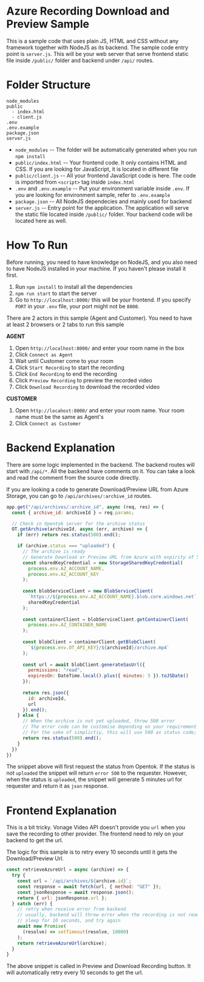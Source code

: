 # Azure Recording Download and Preview Sample
This is a sample code that uses plain JS, HTML and CSS without any framework together with NodeJS as its backend. The sample code entry point is `server.js`. This will be your web server that serve frontend static file inside `/public/` folder and backend under `/api/` routes.

# Folder Structure
```
node_modules
public
  - index.html
  - client.js
.env
.env.example
package.json
server.js
```

- `node_modules` -- The folder will be automatically generated when you run `npm install`
- `public/index.html` -- Your frontend code. It only contains HTML and CSS. If you are looking for JavaScript, it is located in different file
- `public/client.js` -- All your frontend JavaScript code is here. The code is imported from `<script>` tag inside `index.html`
- `.env` and `.env.example` -- Put your environment variable inside `.env`. If you are looking for environment sample, refer to `.env.example`
- `package.json` -- All NodeJS dependecies and mainly used for backend
- `server.js` -- Entry point for the application. The application will serve the static file located inside `/public/` folder. Your backend code will be located here as well.

# How To Run
Before running, you need to have knowledge on NodeJS, and you also need to have NodeJS installed in your machine. If you haven't please install it first.
1. Run `npm install` to install all the dependencies
2. `npm run start` to start the server
3. Go to `http://localhost:8000/` this will be your frontend. If you specify `PORT` in your `.env` file, your port might not be `8000`.

There are 2 actors in this sample (Agent and Customer). You need to have at least 2 browsers or 2 tabs to run this sample

**AGENT**
1. Open `http://localhost:8000/` and enter your room name in the box
2. Click `Connect as Agent`
3. Wait until Customer come to your room
4. Click `Start Recording` to start the recording
5. Click `End Recording` to end the recording
6. Click `Preview Recording` to preview the recorded video
7. Click `Download Recording` to download the recorded video

**CUSTOMER**
1. Open `http://locahost:8000/` and enter your room name. Your room name must be the same as Agent's
2. Click `Connect as Customer`

# Backend Explanation
There are some logic implemented in the backend. The backend routes will start with `/api/*`. All the backend have comments on it. You can take a look and read the comment from the source code directly.

If you are looking a code to generate Download/Preview URL from Azure Storage, you can go to `/api/archives/:archive_id` routes. 

```js
app.get("/api/archives/:archive_id", async (req, res) => {
  const { archive_id: archiveId } = req.params;

  // Check in Opentok server for the archive status
  OT.getArchive(archiveId, async (err, archive) => {
    if (err) return res.status(500).end();

    if (archive.status === "uploaded") {
      // The archive is ready
      // Generate Download or Preview URL from Azure with expirity of 5 minutes
      const sharedKeyCredential = new StorageSharedKeyCredential(
        process.env.AZ_ACCOUNT_NAME,
        process.env.AZ_ACCOUNT_KEY
      );
      
      const blobServiceClient = new BlobServiceClient(
        `https://${process.env.AZ_ACCOUNT_NAME}.blob.core.windows.net`,
        sharedKeyCredential
      );
    
      const containerClient = blobServiceClient.getContainerClient(
        process.env.AZ_CONTAINER_NAME
      );
      
      const blobClient = containerClient.getBlobClient(
        `${process.env.OT_API_KEY}/${archiveId}/archive.mp4`
      );
      
      const url = await blobClient.generateSasUrl({
        permissions: "read",
        expiresOn: DateTime.local().plus({ minutes: 5 }).toJSDate()
      });
    
      return res.json({
        id: archiveId,
        url
      }).end();
    } else {
      // When the archive is not yet uploaded, throw 500 error
      // The error code can be customise depending on your requirement
      // For the sake of simplictiy, this will use 500 as status code;
      return res.status(500).end(); 
    }
  })
})
```

The snippet above will first request the status from Opentok. If the status is not `uploaded` the snippet will return `error 500` to the requester. However, when the status is `uploaded`, the snippet will generate 5 minutes url for requester and return it as `json` response.

# Frontend Explanation
This is a bit tricky. Vonage Video API doesn't provide you `url` when you save the recording to other provider. The frontend need to rely on your backend to get the url. 

The logic for this sample is to retry every 10 seconds until it gets the Download/Preview Url.

```js
const retrieveAzureUrl = async (archive) => {
  try {
    const url = `/api/archives/${archive.id}`;
    const response = await fetch(url, { method: "GET" });
    const jsonResponse = await response.json();
    return { url: jsonResponse.url };
  } catch (err) {
    // retry when receive error from backend
    // usually, backend will throw error when the recording is not ready
    // sleep for 10 seconds, and try again
    await new Promise(
      (resolve) => setTimeout(resolve, 10000)
    );
    return retrieveAzureUrl(archive);
  }
}
```

The above snippet is called in Preview and Download Recording button. It will automatically retry every 10 seconds to get the url. 
